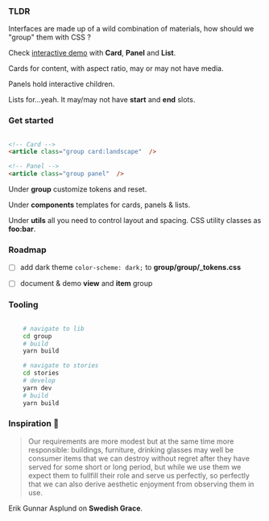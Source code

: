 ### TLDR


Interfaces are made up of a wild combination of materials, how should we "group" them with CSS ?

Check [interactive demo](https://polmoneys.github.io/css-group/) with **Card**, **Panel** and **List**.

Cards for content, with aspect ratio, may or may not have media. 

Panels hold interactive children. 

Lists for...yeah. It may/may not have **start** and **end** slots. 


### Get started

````html

<!-- Card -->
<article class="group card:landscape"  />

<!-- Panel -->
<article class="group panel"  />

````

Under **group** customize tokens and reset. 

Under **components** templates for cards, panels & lists. 

Under **utils** all you need to control layout and spacing. CSS utility classes as **foo:bar**.


### Roadmap 

- [ ] add dark theme ```color-scheme: dark;``` to **group/group/_tokens.css**
- [ ] document & demo **view** and **item** group



### Tooling

```bash

    # navigate to lib
    cd group
    # build
    yarn build

    # navigate to stories 
    cd stories
    # develop
    yarn dev
    # build
    yarn build

```

### Inspiration 💐


> Our requirements are more modest but at the same time more responsible: 
> buildings, furniture, drinking glasses may well be consumer items that 
> we can destroy without regret after they have served for some short or 
> long period, but while we use them we expect them to fullfill their role and serve us perfectly, so perfectly that we can also derive aesthetic 
> enjoyment from observing them in use. 

Erik Gunnar Asplund on **Swedish Grace**.


